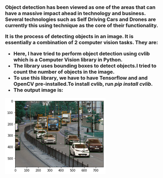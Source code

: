 <h3> Object detection has been viewed as one of the areas that can have a massive impact ahead in technology and business. Several technologies such as Self Driving Cars and Drones are currently this using technique as the core of their functionality. <br>
  
It is the process of detecting objects in an image. It is essentially a combination of 2 computer vision tasks. They are:
*   Here, I have tried to perform object detection using cvlib which is a Computer Vision library in Python. <br>
* The library uses bounding boxes to detect objects.I tried to count the number of objects in the image. <br>
* To use this library, we have to have Tensorflow and and OpenCV pre-installed.To install cvlib, run _pip install cvlib_. <br>
* The output image is:

![](object_detection.png?align=center)
